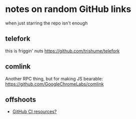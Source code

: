 # notes on random GitHub links

when just starring the repo isn't enough

## telefork

this is friggin' nuts https://github.com/trishume/telefork

## comlink

Another RPC thing, but for making JS bearable: https://github.com/GoogleChromeLabs/comlink

## offshoots

- [GitHub CI resources?](0zxws-fqxwb-ega22-xympn-dzq3c)
